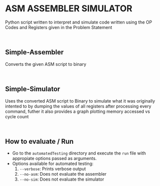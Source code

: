 # ASM ASSEMBLER SIMULATOR
Python script written to interpret and simulate code written using the OP Codes and Registers given in the Problem Statement

<br>

## Simple-Assembler
Converts the given ASM script to binary

<br>

## Simple-Simulator
Uses the converted ASM script to Binary to simulate what it was originally intented to by dumping the values of all registers after processing every command, futher it also provides a graph plotting memory accessed vs cycle count

<br>

## How to evaluate / Run
* Go to the `automatedTesting` directory and execute the `run` file with appropiate options passed as arguments.
* Options available for automated testing:
	1. `--verbose`: Prints verbose output
	2. `--no-asm`: Does not evaluate the assembler
	3. `--no-sim`: Does not evaluate the simulator
